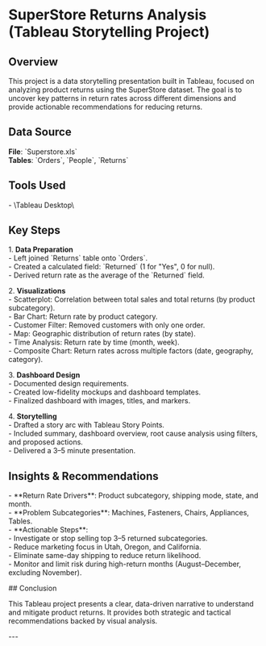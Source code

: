 # SuperStore Returns Analysis (Tableau Storytelling Project)

## Overview

This project is a data storytelling presentation built in Tableau, focused on analyzing product returns using the SuperStore dataset. The goal is to uncover key patterns in return rates across different dimensions and provide actionable recommendations for reducing returns.

## Data Source

**File**: \`Superstore.xls\`  
**Tables**: \`Orders\`, \`People\`, \`Returns\`

## Tools Used

\- \Tableau Desktop\

## Key Steps

1\. **Data Preparation**  
   \- Left joined \`Returns\` table onto \`Orders\`.  
   \- Created a calculated field: \`Returned\` (1 for "Yes", 0 for null).  
   \- Derived return rate as the average of the \`Returned\` field.

2\. **Visualizations**  
   \- Scatterplot: Correlation between total sales and total returns (by product subcategory).  
   \- Bar Chart: Return rate by product category.  
   \- Customer Filter: Removed customers with only one order.  
   \- Map: Geographic distribution of return rates (by state).  
   \- Time Analysis: Return rate by time (month, week).  
   \- Composite Chart: Return rates across multiple factors (date, geography, category).

3\. **Dashboard Design**  
   \- Documented design requirements.  
   \- Created low-fidelity mockups and dashboard templates.  
   \- Finalized dashboard with images, titles, and markers.

4\. **Storytelling**  
   \- Drafted a story arc with Tableau Story Points.  
   \- Included summary, dashboard overview, root cause analysis using filters, and proposed actions.  
   \- Delivered a 3–5 minute presentation.

## Insights & Recommendations

\- \*\*Return Rate Drivers\*\*: Product subcategory, shipping mode, state, and month.  
\- \*\*Problem Subcategories\*\*: Machines, Fasteners, Chairs, Appliances, Tables.  
\- \*\*Actionable Steps\*\*:  
  \- Investigate or stop selling top 3–5 returned subcategories.  
  \- Reduce marketing focus in Utah, Oregon, and California.  
  \- Eliminate same-day shipping to reduce return likelihood.  
  \- Monitor and limit risk during high-return months (August–December, excluding November).

\#\# Conclusion

This Tableau project presents a clear, data-driven narrative to understand and mitigate product returns. It provides both strategic and tactical recommendations backed by visual analysis.

\---

